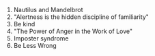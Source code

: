 1. Nautilus and Mandelbrot
2. "Alertness is the hidden discipline of familiarity"
3. Be kind
4. "The Power of Anger in the Work of Love"
5. Imposter syndrome
6. Be Less Wrong
